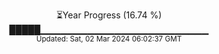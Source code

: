 <p align="center">
⏳Year Progress (16.74 %)<br>
█████▁▁▁▁▁▁▁▁▁▁▁▁▁▁▁▁▁▁▁▁▁▁▁▁▁ <br>
<sub>Updated: Sat, 02 Mar 2024 06:02:37 GMT</sub>
</p>

